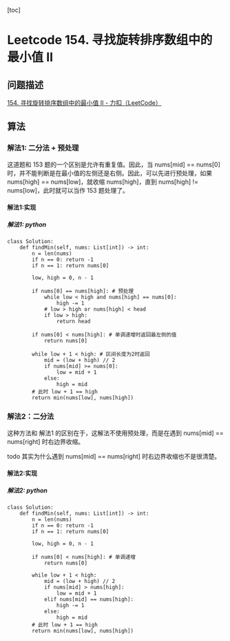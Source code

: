 [toc]

# Leetcode 154. 寻找旋转排序数组中的最小值 II 

## 问题描述

[154. 寻找旋转排序数组中的最小值 II - 力扣（LeetCode）](https://leetcode-cn.com/problems/find-minimum-in-rotated-sorted-array-ii/)

## 算法

### 解法1: 二分法 + 预处理

这道题和 153 题的一个区别是允许有重复值。因此，当 nums[mid] == nums[0] 时，并不能判断是在最小值的左侧还是右侧。因此，可以先进行预处理，如果 nums[high] == nums[low]，就收缩 nums[high]，直到 nums[high] != nums[low]，此时就可以当作 153 题处理了。

#### 解法1:实现

##### 解法1: python

```
class Solution:
    def findMin(self, nums: List[int]) -> int:
        n = len(nums)
        if n == 0: return -1
        if n == 1: return nums[0]

        low, high = 0, n - 1

        if nums[0] == nums[high]: # 预处理
            while low < high and nums[high] == nums[0]:
                high -= 1
            # low > high or nums[high] < head
            if low > high:
                return head

        if nums[0] < nums[high]: # 单调递增时返回最左侧的值
            return nums[0]
            
        while low + 1 < high: # 区间长度为2时返回
            mid = (low + high) // 2
            if nums[mid] >= nums[0]:
                low = mid + 1
            else:
                high = mid
        # 此时 low + 1 == high
        return min(nums[low], nums[high])
```

### 解法2：二分法 

这种方法和 解法1 的区别在于，这解法不使用预处理，而是在遇到 nums[mid] == nums[right] 时右边界收缩。

todo 其实为什么遇到 nums[mid] == nums[right] 时右边界收缩也不是很清楚。

#### 解法2:实现

##### 解法2: python

```
class Solution:
    def findMin(self, nums: List[int]) -> int:
        n = len(nums)
        if n == 0: return -1
        if n == 1: return nums[0]

        low, high = 0, n - 1

        if nums[0] < nums[high]: # 单调递增
            return nums[0]
            
        while low + 1 < high:
            mid = (low + high) // 2
            if nums[mid] > nums[high]:
                low = mid + 1
            elif nums[mid] == nums[high]:
                high -= 1
            else:
                high = mid
        # 此时 low + 1 == high
        return min(nums[low], nums[high])
```